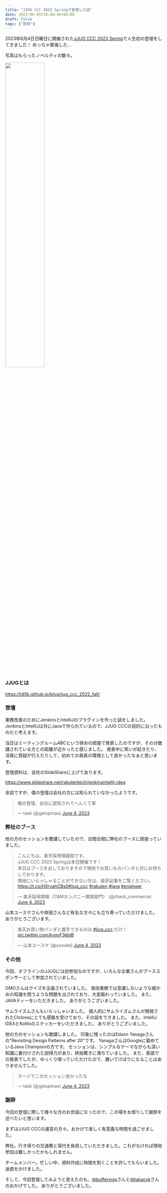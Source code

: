 ```yaml
---
title: "JJUG CCC 2023 Springで登壇した話"
date: 2023-06-05T19:48:46+09:00
draft: false
tags: ["技術"]
---
```


2023年6月4日日曜日に開催された[JJUG CCC 2023 Spring](https://sessionize.com/api/v2/y7inyq6y/view/GridSmart)で人生初の登壇をしてきました！
めっちゃ緊張した...

写真はもらったノベルティの数々。

<img src="/img/blog/jjug_ccc_2023_spring.jpg" height="50%" width="50%">

### JJUGとは

https://t45k.github.io/blog/jjug_ccc_2022_fall/

### 登壇

業務改善のためにJenkinsとIntelliJのプラグインを作った話をしました。
JenkinsとIntelliJは共にJavaで作られているので、JJUG CCCの目的に沿ったものだと考えます。

当日はミーティングルームABCという狭めの部屋で発表したのですが、その分聴講されている方との距離が近かったと感じました。
発表中に笑いが起きたり、活発に質疑が行えたりして、初めての発表の環境として良かったなぁと思います。

登壇資料は、会社のSlideShareに上げてあります。

https://www.slideshare.net/rakutentech/jenkinsintellij-idea

余談ですが、僕の登壇は会社の方には知られていなかったようです。

<blockquote class="twitter-tweet"><p lang="ja" dir="ltr">俺の登壇、会社に認知されてへんくて草</p>&mdash; task (@getupmax) <a href="https://twitter.com/getupmax/status/1665175461436215297?ref_src=twsrc%5Etfw">June 4, 2023</a></blockquote> <script async src="https://platform.twitter.com/widgets.js" charset="utf-8"></script>

### 弊社のブース

他の方のセッションを聴講していたので、合間合間に弊社のブースに居座っていました。

<blockquote class="twitter-tweet"><p lang="ja" dir="ltr">こんにちは、楽天採用情報部です。<br>JJUG CCC 2023 Springは本日開催です！<br>本日はブースを出しておりますので現地でお買いものパンダと共にお待ちしております。<br>現地にいらっしゃることができない方は、是非記事をご覧ください。<br> <a href="https://t.co/HXrvahCBs0">https://t.co/HXrvahCBs0</a><a href="https://twitter.com/hashtag/jjug_ccc?src=hash&amp;ref_src=twsrc%5Etfw">#jjug_ccc</a> <a href="https://twitter.com/hashtag/rakuten?src=hash&amp;ref_src=twsrc%5Etfw">#rakuten</a> <a href="https://twitter.com/hashtag/java?src=hash&amp;ref_src=twsrc%5Etfw">#java</a> <a href="https://twitter.com/hashtag/engineer?src=hash&amp;ref_src=twsrc%5Etfw">#engineer</a></p>&mdash; 楽天採用情報（C&amp;Mカンパニー開発部門） (@rhack_commerce) <a href="https://twitter.com/rhack_commerce/status/1665156452988882944?ref_src=twsrc%5Etfw">June 4, 2023</a></blockquote> <script async src="https://platform.twitter.com/widgets.js" charset="utf-8"></script>

山本ユースケさんや岸田さんなど有名な方々にも立ち寄っていただけました。
ありがとうございます。

<blockquote class="twitter-tweet"><p lang="ja" dir="ltr">楽天お買い物パンダと握手できるのは <a href="https://twitter.com/hashtag/jjug_ccc?src=hash&amp;ref_src=twsrc%5Etfw">#jjug_ccc</a> だけ！ <a href="https://t.co/kvqyF3kblB">pic.twitter.com/kvqyF3kblB</a></p>&mdash; 山本ユースケ (@yusuke) <a href="https://twitter.com/yusuke/status/1665236778679250944?ref_src=twsrc%5Etfw">June 4, 2023</a></blockquote> <script async src="https://platform.twitter.com/widgets.js" charset="utf-8"></script>

### その他

今回、オフラインのJJUGには初参加なのですが、いろんな企業さんがブーススポンサーとして参加されていました。

GMOさんはクイズを企画されていました。
普段業務では意識しないような細かめの知識を問うような問題を出されており、大変賑わっていました。
また、JAVAティーをいただきました。
ありがとうございました。

サムライズムさんもいらっしゃいました。
個人的にサムライズムさんが開発されたCIcloneにとても感銘を受けており、その話をできました。
また、IntelliJ IDEAとKotlinのステッカーをいただきました。
ありがとうございました。

他の方のセッションも聴講しました。
印象に残ったのはEdson Yanagaさんの"Revisiting Design Patterns after 20"です。
YanagaさんはGoogleに勤めているJava Championの方です。
セッションは、シンプルなテーマながらも深い知識に裏付けされた説得力があり、終始驚きに満ちていました。
また、英語での発表でしたが、ゆっくり喋っていただけたので、置いてけぼりになることはありませんでした。

<blockquote class="twitter-tweet"><p lang="ja" dir="ltr">マージでこのセッション良かったな</p>&mdash; task (@getupmax) <a href="https://twitter.com/getupmax/status/1665283888728641537?ref_src=twsrc%5Etfw">June 4, 2023</a></blockquote> <script async src="https://platform.twitter.com/widgets.js" charset="utf-8"></script>

### 謝辞

今回の登壇に際して様々な方のお世話になったので、この場をお借りして謝辞を述べたいと思います。

まずはJJUG CCCの運営の方々。おかげで楽しく有意義な時間を過ごせました。

弊社。行き帰りの交通費と宿代を負担していただきました。これがなければ現地参加は難しかったかもしれません。

チームメンバー。忙しい中、資料作成に時間を割くことを許してもらいました。迷惑をかけました。

そして、今回登壇してみようと思えたのも、[@bufferings](https://twitter.com/bufferings)さんと[@takacyk](https://twitter.com/takacyk)さんのおかげでした。
ありがとうございました。
